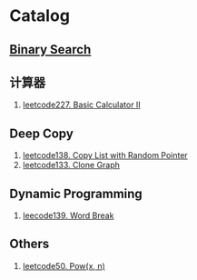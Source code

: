 # Catalog
## [Binary Search](./BinarySearch/README.md)

## 计算器
1. [leetcode227. Basic Calculator II](./leetcode/227.%20Basic%20Calculator%20II.md)

## Deep Copy
1. [leetcode138. Copy List with Random Pointer](./leetcode/138.%20Copy%20List%20with%20Random%20Pointer.md)
2. [leetcode133. Clone Graph](./leetcode/138.%20Copy%20List%20with%20Random%20Pointer.md)

## Dynamic Programming
1. [leecode139. Word Break](./leetcode/139.%20Word%20Break.md)

## Others
1. [leetcode50. Pow(x, n)](./leetcode/50.%20Pow(x,%20n).md)